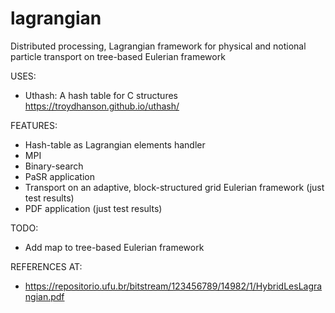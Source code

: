 # lagrangian
Distributed processing, Lagrangian framework for physical and notional particle transport on tree-based Eulerian framework

USES:

- Uthash: A hash table for C structures https://troydhanson.github.io/uthash/


FEATURES:

- Hash-table as Lagrangian elements handler
- MPI
- Binary-search
- PaSR application
- Transport on an adaptive, block-structured grid Eulerian framework (just test results)
- PDF application (just test results)

TODO:

- Add map to tree-based Eulerian framework

REFERENCES AT:

- https://repositorio.ufu.br/bitstream/123456789/14982/1/HybridLesLagrangian.pdf
